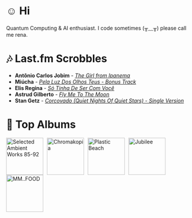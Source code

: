 # ☺︎ Hi



Quantum Computing & AI enthusiast. I code sometimes (╥﹏╥)
please call me rena. 

# 🎶 Last.fm Scrobbles

- **Antônio Carlos Jobim** - *[The Girl from Ipanema](https://www.last.fm/music/Ant%C3%B4nio+Carlos+Jobim/_/The+Girl+from+Ipanema)*
- **Miúcha** - *[Pela Luz Dos Olhos Teus - Bonus Track](https://www.last.fm/music/Mi%C3%BAcha/_/Pela+Luz+Dos+Olhos+Teus+-+Bonus+Track)*
- **Elis Regina** - *[Só Tinha De Ser Com Você](https://www.last.fm/music/Elis+Regina/_/S%C3%B3+Tinha+De+Ser+Com+Voc%C3%AA)*
- **Astrud Gilberto** - *[Fly Me To The Moon](https://www.last.fm/music/Astrud+Gilberto/_/Fly+Me+To+The+Moon)*
- **Stan Getz** - *[Corcovado (Quiet Nights Of Quiet Stars) - Single Version](https://www.last.fm/music/Stan+Getz/_/Corcovado+(Quiet+Nights+Of+Quiet+Stars)+-+Single+Version)*

# 📀 Top Albums

<a href='https://www.last.fm/music/Aphex+Twin/Selected+Ambient+Works+85-92'><img src='https://lastfm.freetls.fastly.net/i/u/300x300/6f199a67803148cfb2cf2238b8fda0fb.jpg' alt='Selected Ambient Works 85-92' title='Aphex Twin - Selected Ambient Works 85-92' width='100' style='margin-right: 10px;'></a><a href='https://www.last.fm/music/Tyler,+the+Creator/Chromakopia'><img src='https://lastfm.freetls.fastly.net/i/u/300x300/8c0b389bb4cbf522bc5a2b58e15b6620.jpg' alt='Chromakopia' title='Tyler, the Creator - Chromakopia' width='100' style='margin-right: 10px;'></a><a href='https://www.last.fm/music/Gorillaz/Plastic+Beach'><img src='https://lastfm.freetls.fastly.net/i/u/300x300/ce6e2af584a5480b85b79371b219a92e.png' alt='Plastic Beach' title='Gorillaz - Plastic Beach' width='100' style='margin-right: 10px;'></a><a href='https://www.last.fm/music/Japanese+Breakfast/Jubilee'><img src='https://lastfm.freetls.fastly.net/i/u/300x300/5d93403fbc951b7d31fa80ff826b5180.jpg' alt='Jubilee' title='Japanese Breakfast - Jubilee' width='100' style='margin-right: 10px;'></a><a href='https://www.last.fm/music/MF+DOOM/MM..FOOD'><img src='https://lastfm.freetls.fastly.net/i/u/300x300/037a94e241b54965a1470f4af163883d.png' alt='MM..FOOD' title='MF DOOM - MM..FOOD' width='100' style='margin-right: 10px;'></a>